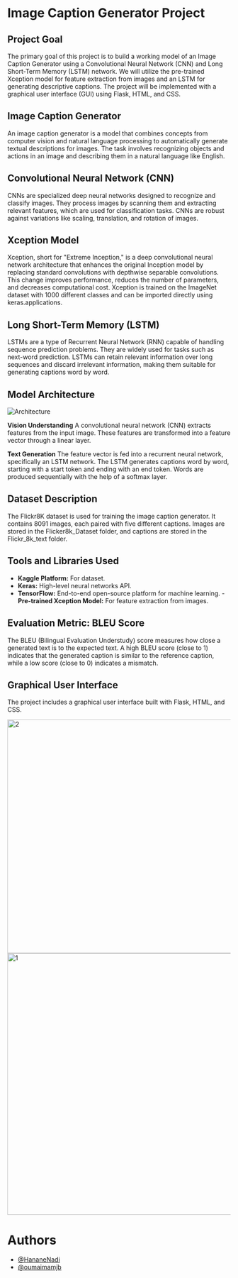# Image Caption Generator Project
## Project Goal
The primary goal of this project is to build a working model of an Image Caption Generator using a Convolutional Neural Network (CNN) and Long Short-Term Memory (LSTM) network. We will utilize the pre-trained Xception model for feature extraction from images and an LSTM for generating descriptive captions. The project will be implemented with a graphical user interface (GUI) using Flask, HTML, and CSS.

## Image Caption Generator
An image caption generator is a model that combines concepts from computer vision and natural language processing to automatically generate textual descriptions for images. The task involves recognizing objects and actions in an image and describing them in a natural language like English.

## Convolutional Neural Network (CNN)
CNNs are specialized deep neural networks designed to recognize and classify images. They process images by scanning them and extracting relevant features, which are used for classification tasks. CNNs are robust against variations like scaling, translation, and rotation of images.

## Xception Model
Xception, short for "Extreme Inception," is a deep convolutional neural network architecture that enhances the original Inception model by replacing standard convolutions with depthwise separable convolutions. This change improves performance, reduces the number of parameters, and decreases computational cost. Xception is trained on the ImageNet dataset with 1000 different classes and can be imported directly using keras.applications.

## Long Short-Term Memory (LSTM)
LSTMs are a type of Recurrent Neural Network (RNN) capable of handling sequence prediction problems. They are widely used for tasks such as next-word prediction. LSTMs can retain relevant information over long sequences and discard irrelevant information, making them suitable for generating captions word by word.

## Model Architecture

![Architecture](https://github.com/HananeNadi/Image-captioning/assets/127529925/28686b7d-5030-46fd-8959-027478dcb3a4)

**Vision Understanding**
A convolutional neural network (CNN) extracts features from the input image. These features are transformed into a feature vector through a linear layer.

**Text Generation**
The feature vector is fed into a recurrent neural network, specifically an LSTM network. The LSTM generates captions word by word, starting with a start token and ending with an end token. Words are produced sequentially with the help of a softmax layer.


## Dataset Description
The Flickr8K dataset is used for training the image caption generator. It contains 8091 images, each paired with five different captions. Images are stored in the Flicker8k_Dataset folder, and captions are stored in the Flickr_8k_text folder.

## Tools and Libraries Used

- **Kaggle Platform:** For dataset.
- **Keras:** High-level neural networks API.
- **TensorFlow:** End-to-end open-source platform for machine learning.
-**Pre-trained Xception Model:** For feature extraction from images.
  
## Evaluation Metric: BLEU Score
The BLEU (Bilingual Evaluation Understudy) score measures how close a generated text is to the expected text. A high BLEU score (close to 1) indicates that the generated caption is similar to the reference caption, while a low score (close to 0) indicates a mismatch.

## Graphical User Interface
The project includes a graphical user interface built with Flask, HTML, and CSS.


<img width="527" alt="2" src="https://github.com/HananeNadi/Image-captioning/assets/127529925/8b25ba62-e7ad-4dfa-9b99-0ea88b8af10e">


<img width="590" alt="1" src="https://github.com/HananeNadi/Image-captioning/assets/127529925/7d40966c-52f2-4e75-8f36-ae425f008ffb">

   # Authors

- [@HananeNadi](https://github.com/HananeNadi)
- [@oumaimamjb](https://github.com/oumaimamjb)

